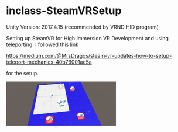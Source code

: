 # inclass-SteamVRSetup

Unity Version: 2017.4.15 (recommended by VRND HID program)

Setting up SteamVR for High Immersion VR Development and using teleporting.
I followed this link 
 
https://medium.com/@MrsDragos/steam-vr-updates-how-to-setup-teleport-mechanics-40b76001ae5a

for the setup.

<div>
<img src = "./Screenshots/steamvr-teleporting.jpg" width = "300">
</div>